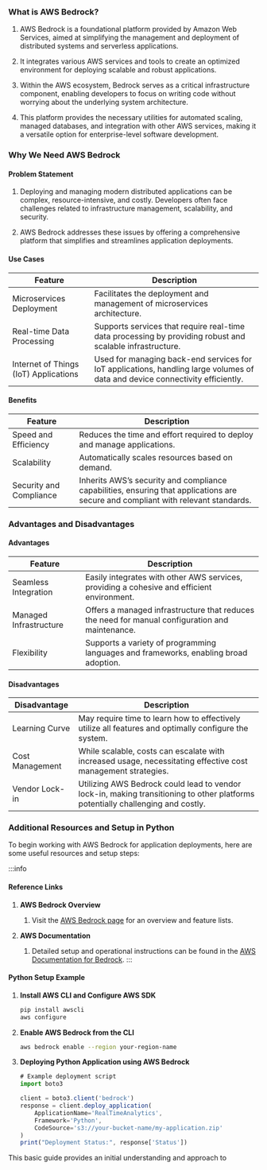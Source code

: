 ### What is AWS Bedrock?

1. AWS Bedrock is a foundational platform provided by Amazon Web Services, aimed
   at simplifying the management and deployment of distributed systems and
   serverless applications.

2. It integrates various AWS services and tools to create an optimized
   environment for deploying scalable and robust applications.

3. Within the AWS ecosystem, Bedrock serves as a critical infrastructure
   component, enabling developers to focus on writing code without worrying
   about the underlying system architecture.

4. This platform provides the necessary utilities for automated scaling, managed
   databases, and integration with other AWS services, making it a versatile
   option for enterprise-level software development.

### Why We Need AWS Bedrock

#### Problem Statement

1. Deploying and managing modern distributed applications can be complex,
   resource-intensive, and costly. Developers often face challenges related to
   infrastructure management, scalability, and security.

2. AWS Bedrock addresses these issues by offering a comprehensive platform that
   simplifies and streamlines application deployments.

#### Use Cases

<table class="table-size-for-cloud-services">
    <thead>
        <tr>
            <th>Feature</th>
            <th>Description</th>
        </tr>
    </thead>
    <tbody>
        <tr>
            <td><span class="custom-header">Microservices Deployment</span></td>
            <td>Facilitates the deployment and management of microservices architecture.</td>
        </tr>
        <tr>
            <td><span class="custom-header">Real-time Data Processing</span></td>
            <td>Supports services that require real-time data processing by providing robust and scalable infrastructure.</td>
        </tr>
        <tr>
            <td><span class="custom-header">Internet of Things (IoT) Applications</span></td>
            <td>Used for managing back-end services for IoT applications, handling large volumes of data and device connectivity efficiently.</td>
        </tr>
    </tbody>
</table>

#### Benefits

<table class="table-size-for-cloud-services">
    <thead>
        <tr>
            <th>Feature</th>
            <th>Description</th>
        </tr>
    </thead>
    <tbody>
        <tr>
            <td><span class="custom-header">Speed and Efficiency</span></td>
            <td>Reduces the time and effort required to deploy and manage applications.</td>
        </tr>
        <tr>
            <td><span class="custom-header">Scalability</span></td>
            <td>Automatically scales resources based on demand.</td>
        </tr>
        <tr>
            <td><span class="custom-header">Security and Compliance</span></td>
            <td>Inherits AWS’s security and compliance capabilities, ensuring that applications are secure and compliant with relevant standards.</td>
        </tr>
    </tbody>
</table>

### Advantages and Disadvantages

#### Advantages

<table class="table-size-for-cloud-services">
    <thead>
        <tr>
            <th>Feature</th>
            <th>Description</th>
        </tr>
    </thead>
    <tbody>
        <tr>
            <td><span class="custom-header">Seamless Integration</span></td>
            <td>Easily integrates with other AWS services, providing a cohesive and efficient environment.</td>
        </tr>
        <tr>
            <td><span class="custom-header">Managed Infrastructure</span></td>
            <td>Offers a managed infrastructure that reduces the need for manual configuration and maintenance.</td>
        </tr>
        <tr>
            <td><span class="custom-header">Flexibility</span></td>
            <td>Supports a variety of programming languages and frameworks, enabling broad adoption.</td>
        </tr>
    </tbody>
</table>

#### Disadvantages

<table class="table-size-for-cloud-services">
    <thead>
        <tr>
            <th>Disadvantage</th>
            <th>Description</th>
        </tr>
    </thead>
    <tbody>
        <tr>
            <td><span class="custom-header">Learning Curve</span></td>
            <td>May require time to learn how to effectively utilize all features and optimally configure the system.</td>
        </tr>
        <tr>
            <td><span class="custom-header">Cost Management</span></td>
            <td>While scalable, costs can escalate with increased usage, necessitating effective cost management strategies.</td>
        </tr>
        <tr>
            <td><span class="custom-header">Vendor Lock-in</span></td>
            <td>Utilizing AWS Bedrock could lead to vendor lock-in, making transitioning to other platforms potentially challenging and costly.</td>
        </tr>
    </tbody>
</table>

### Additional Resources and Setup in Python

To begin working with AWS Bedrock for application deployments, here are some
useful resources and setup steps:

:::info

#### Reference Links

1. **AWS Bedrock Overview**

   1. Visit the [AWS Bedrock page](https://aws.amazon.com/bedrock/) for an
     overview and feature lists.

2. **AWS Documentation**
   1. Detailed setup and operational instructions can be found in the
     [AWS Documentation for Bedrock](https://docs.aws.amazon.com/bedrock/latest/userguide/).
:::

#### Python Setup Example

1. **Install AWS CLI and Configure AWS SDK**

   ```bash
   pip install awscli
   aws configure
   ```

2. **Enable AWS Bedrock from the CLI**

   ```bash
   aws bedrock enable --region your-region-name
   ```

3. **Deploying Python Application using AWS Bedrock**

   ```js
   # Example deployment script
   import boto3

   client = boto3.client('bedrock')
   response = client.deploy_application(
       ApplicationName='RealTimeAnalytics',
       Framework='Python',
       CodeSource='s3://your-bucket-name/my-application.zip'
   )
   print("Deployment Status:", response['Status'])
   ```

This basic guide provides an initial understanding and approach to
